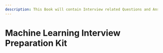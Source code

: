 ```yaml
---
description: This Book will contain Interview related Questions and Answers
---
```


# Machine Learning Interview Preparation Kit

###
